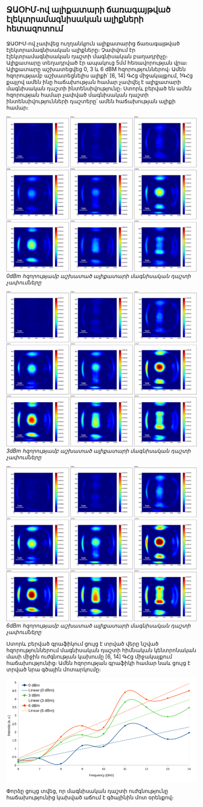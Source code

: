 ## ՋԱՕԻՄ֊ով ալիքատարի ճառագայթված էլեկտրամագնիսական ալիքների հետազոտում


ՋԱՕԻՄ֊ով չափվեց ուղղանկյուն ալիքատարից ճառագայթված էլեկտրամագնիսական ալիքները։
Չափվում էր էլեկտրամագնիսական դաշտի մագնիսական բաղադրիչը։ Ալիքատարը տեղադրված էր
ապակուց 5մմ հեռավորության վրա։ Ալիքատարը աշխատեցվեց 0, 3 և 6 dBM
հզորություններով։ Ամեն հզորությամբ աշխատեցնելիս ալիքի՝ [6, 14] ԳՀց միջակայքում,
1ԳՀց քայլով ամեն ինը հաճախության համար չափվել է ալիքատարի մագնիսական դաշտի
ինտենսիվությունը։ Ստորև բերված են ամեն հզորության համար չափված մագնիսական դաշտի
ինտենսիվությունների դաշտերը՝ ամեն հաճախության ալիքի համար։


![](./data/free_field_of_antenna_6-14ghz_0dbm_generator_output_distance_5mm.png)
*0dBm հզորությամբ աշխատած ալիքատարի մագնիսական դաշտի չափումները*

![](./data/free_field_of_antenna_6-14ghz_3dbm_generator_output_distance_5mm.png)
*3dBm հզորությամբ աշխատած ալիքատարի մագնիսական դաշտի չափումները*

![](./data/free_field_of_antenna_6-14ghz_6dbm_generator_output_distance_5mm.png)
*6dBm հզորությամբ աշխատած ալիքատարի մագնիսական դաշտի չափումները*



Ստորև բերված գրաֆիկում ցույց է տրված վերը նշված հզորություններում մագնիսական
դաշտի հիմնական կենտրոնական մասի միջին ուժգնության կախումը [6, 14] ԳՀց
միջակայքում հաճախությունից։ Ամեն հզորության գրաֆիկի համար նաև ցույց է տրված նրա
գծային մոտարկումը։

![](./data/Free_field_of_antenna_6-14GHz_0-6dBm_generator_output_distance_5mm.png)

Փորձը ցույց տվեց, որ մագնիսական դաշտի ուժգնությունը հաճախությունից կախված աճում
է գծայինին մոտ օրենքով։



